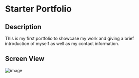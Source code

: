 # Starter Portfolio

## Description

This is my first portfolio to showcase my work and giving a brief introduction of myself as well as my contact information.

## Screen View

![image](https://user-images.githubusercontent.com/64288510/84607095-ed5bad80-ae70-11ea-9bb1-c4f068e49e0d.png)
